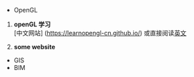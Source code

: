 * OpenGL    

1. **openGL 学习**   
    [中文网站] (https://learnopengl-cn.github.io/)  或直接阅读[英文]( https://learnopengl.com/)       

2. **some website**    
 
* GIS
* BIM
